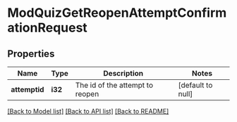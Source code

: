 # ModQuizGetReopenAttemptConfirmationRequest

## Properties

Name | Type | Description | Notes
------------ | ------------- | ------------- | -------------
**attemptid** | **i32** | The id of the attempt to reopen | [default to null]

[[Back to Model list]](../README.md#documentation-for-models) [[Back to API list]](../README.md#documentation-for-api-endpoints) [[Back to README]](../README.md)


